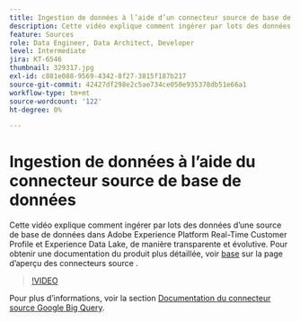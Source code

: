 ```yaml
---
title: Ingestion de données à l’aide d’un connecteur source de base de données
description: Cette vidéo explique comment ingérer par lots des données d’une source de base de données dans Adobe Experience Platform Real-Time Customer Profile et Experience Data Lake, de manière transparente et évolutive.
feature: Sources
role: Data Engineer, Data Architect, Developer
level: Intermediate
jira: KT-6546
thumbnail: 329317.jpg
exl-id: c881e088-9569-4342-8f27-3815f187b217
source-git-commit: 42427df298e2c5ae734ce050e935378db51e66a1
workflow-type: tm+mt
source-wordcount: '122'
ht-degree: 0%

---
```


# Ingestion de données à l’aide du connecteur source de base de données

Cette vidéo explique comment ingérer par lots des données d’une source de base de données dans Adobe Experience Platform Real-Time Customer Profile et Experience Data Lake, de manière transparente et évolutive. Pour obtenir une documentation du produit plus détaillée, voir [base](https://experienceleague.adobe.com/docs/experience-platform/sources/home.html?lang=en#database) sur la page d’aperçu des connecteurs source .

>[!VIDEO](https://video.tv.adobe.com/v/329317?quality=12&learn=on)

Pour plus d’informations, voir la section [Documentation du connecteur source Google Big Query](https://experienceleague.adobe.com/docs/experience-platform/sources/ui-tutorials/create/databases/bigquery.html).
